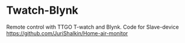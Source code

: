 # Twatch-Blynk
Remote control with TTGO T-watch and Blynk.
Code for Slave-device https://github.com/JuriShalkin/Home-air-monitor

